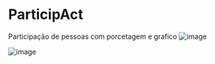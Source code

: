 # ParticipAct
Participação de pessoas com porcetagem e grafico
![image](https://github.com/oMarceloMotta/ParticipAct/assets/30159740/461d70cc-f8a6-4e77-b886-97cf05f6f8c6)

![image](https://github.com/oMarceloMotta/ParticipAct/assets/30159740/ff82bda2-7fef-4267-827e-7d560aedee78)

